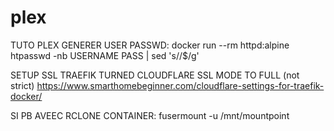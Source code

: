 # plex

TUTO PLEX GENERER USER PASSWD: docker run --rm httpd:alpine htpasswd -nb USERNAME PASS | sed 's/$/\$$/g'

SETUP SSL TRAEFIK TURNED CLOUDFLARE SSL MODE TO FULL (not strict) https://www.smarthomebeginner.com/cloudflare-settings-for-traefik-docker/

SI PB AVEEC RCLONE CONTAINER: fusermount -u /mnt/mountpoint
